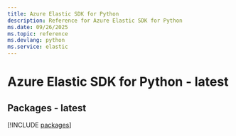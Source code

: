 ```yaml
---
title: Azure Elastic SDK for Python
description: Reference for Azure Elastic SDK for Python
ms.date: 09/26/2025
ms.topic: reference
ms.devlang: python
ms.service: elastic
---
```

# Azure Elastic SDK for Python - latest
## Packages - latest
[!INCLUDE [packages](elastic-index.md)]